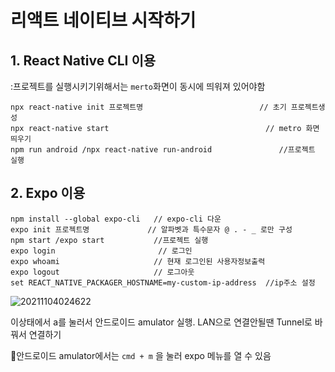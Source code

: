 # 리액트 네이티브 시작하기



## 1. React Native CLI 이용
:프로젝트를 실행시키기위해서는 `merto`화면이 동시에 띄워져 있어야함

```
npx react-native init 프로젝트명                          // 초기 프로젝트생성
npx react-native start                                   // metro 화면 띄우기
npm run android /npx react-native run-android               //프로젝트 실행

```

## 2. Expo 이용

```
npm install --global expo-cli   // expo-cli 다운 
expo init 프로젝트명             // 알파벳과 특수문자 @ . - _ 로만 구성
npm start /expo start           //프로젝트 실행
expo login                       // 로그인
expo whoami                     // 현재 로그인된 사용자정보출력
expo logout                     // 로그아웃
set REACT_NATIVE_PACKAGER_HOSTNAME=my-custom-ip-address  //ip주소 설정

```

![20211104024622](https://user-images.githubusercontent.com/86418674/140164157-2db75210-b366-4ec5-8827-00560942bcf0.png)

이상태에서 a를 눌러서 안드로이드 amulator 실행.
LAN으로 연결안될땐 Tunnel로 바꿔서 연결하기

📌안드로이드 amulator에서는 `cmd + m` 을 눌러 expo 메뉴를 열 수 있음
